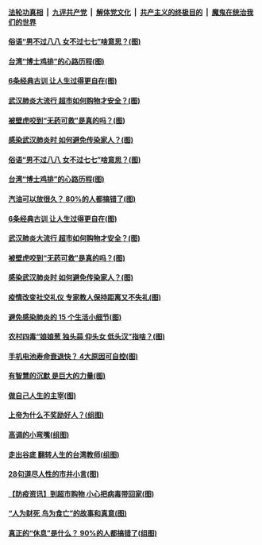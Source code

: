 

####  [法轮功真相](../../../../basic/blob/master/README.md?t=04151430) &nbsp;|&nbsp; [九评共产党](../../../../9ping.md/blob/master/README.md?t=04151430) &nbsp;|&nbsp; [解体党文化](../../../../jtdwh.md/blob/master/README.md?t=04151430)  &nbsp;|&nbsp; [共产主义的终极目的](../../../../gczydzjmd.md/blob/master/README.md?t=04151430) &nbsp;|&nbsp; [魔鬼在统治我们的世界](../../../../mgztzwmdsj.md/blob/master/README.md?t=04151430) 

#### [俗语“男不过八八 女不过七七”啥意思？(图)](../pages/p8/929789.md?t=04151430) 

#### [台湾“博士鸡排”的心路历程(图)](../pages/p8/929332.md?t=04151430) 

#### [6条经典古训 让人生过得更自在(图)](../pages/p8/929196.md?t=04151430) 

#### [武汉肺炎大流行 超市如何购物才安全？(图)](../pages/p8/929743.md?t=04151430) 

#### [被壁虎咬到“无药可救”是真的吗？(图)](../pages/p8/929619.md?t=04151430) 

#### [感染武汉肺炎时 如何避免传染家人？(图)](../pages/p8/929542.md?t=04151430) 

#### [俗语“男不过八八 女不过七七”啥意思？(图)](../pages/p8/929789.md?t=04151430) 

#### [台湾“博士鸡排”的心路历程(图)](../pages/p8/929332.md?t=04151430) 

#### [汽油可以放很久？ 80%的人都搞错了(图)](../pages/p8/929697.md?t=04151430) 

#### [6条经典古训 让人生过得更自在(图)](../pages/p8/929196.md?t=04151430) 

#### [武汉肺炎大流行 超市如何购物才安全？(图)](../pages/p8/929743.md?t=04151430) 

#### [被壁虎咬到“无药可救”是真的吗？(图)](../pages/p8/929619.md?t=04151430) 

#### [感染武汉肺炎时 如何避免传染家人？(图)](../pages/p8/929542.md?t=04151430) 

#### [疫情改变社交礼仪 专家教人保持距离又不失礼(图)](../pages/p8/929673.md?t=04151430) 

#### [避免感染肺炎的 15 个生活小细节(图)](../pages/p8/929540.md?t=04151430) 

#### [农村四毒“娘娘葱 独头蒜 仰头女 低头汉”指啥？(图)](../pages/p8/929621.md?t=04151430) 

#### [手机电池寿命衰退快？ 4大原因可自控(图)](../pages/p8/929486.md?t=04151430) 

#### [有智慧的沉默 是巨大的力量(图)](../pages/p8/929184.md?t=04151430) 

#### [做自己人生的主宰(图)](../pages/p8/929173.md?t=04151430) 

#### [上帝为什么不奖励好人？(组图)](../pages/p8/928996.md?t=04151430) 

#### [高调的小弯嘴(组图)](../pages/p8/929468.md?t=04151430) 

#### [走出谷底 翻转人生的台湾教师(组图)](../pages/p8/929453.md?t=04151430) 

#### [28句道尽人性的市井小言(图)](../pages/p8/929232.md?t=04151430) 

#### [【防疫资讯】到超市购物 小心把病毒带回家(图)](../pages/p8/929221.md?t=04151430) 

#### [“人为财死 鸟为食亡”的故事和真意(图)](../pages/p8/929187.md?t=04151430) 

#### [真正的“休息”是什么？ 90%的人都搞错了(组图)](../pages/p8/929390.md?t=04151430) 

